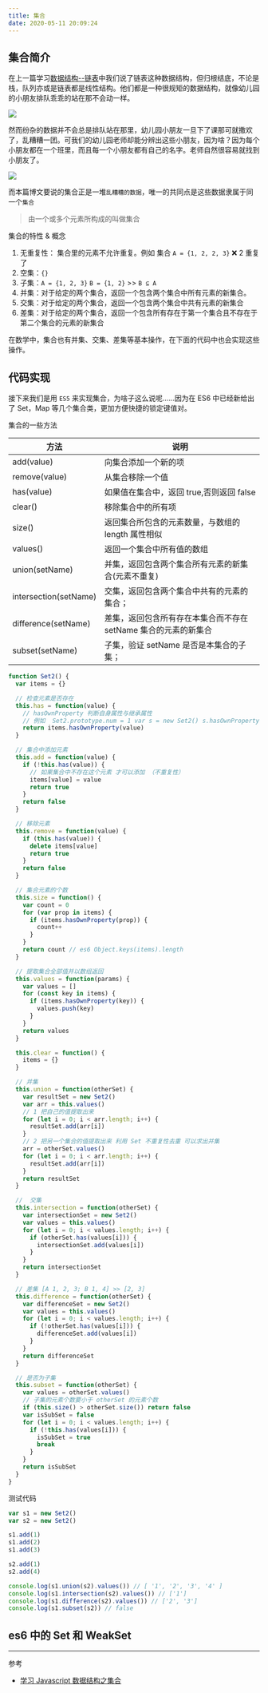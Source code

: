 ```yaml
---
title: 集合
date: 2020-05-11 20:09:24
---
```


## 集合简介

在上一篇学习[数据结构--链表](./linkedList)中我们说了链表这种数据结构，但归根结底，不论是栈，队列亦或是链表都是线性结构。他们都是一种很规矩的数据结构，就像幼儿园的小朋友排队乖乖的站在那不会动一样。

![](../../../assets/algorithm/set/1.png)

然而纷杂的数据并不会总是排队站在那里，幼儿园小朋友一旦下了课那可就撒欢了，乱糟糟一团。可我们的幼儿园老师却能分辨出这些小朋友，因为啥？因为每个小朋友都在一个班里，而且每一个小朋友都有自己的名字。老师自然很容易就找到小朋友了。

![](../../../assets/algorithm/set/2.png)

而本篇博文要说的集合正是一堆`乱糟糟的数据`，唯一的共同点是这些数据隶属于同一个`集合`

> 由一个或多个元素所构成的叫做集合

集合的特性 & 概念

1. 无重复性： 集合里的元素不允许重复。例如 集合 `A = {1, 2, 2, 3}` ❌ 2 重复了
2. 空集：`{}`
3. 子集：`A = {1, 2, 3}` `B = {1, 2}` >> `B ⊆ A`
4. 并集：对于给定的两个集合，返回一个包含两个集合中所有元素的新集合。
5. 交集：对于给定的两个集合，返回一个包含两个集合中共有元素的新集合
6. 差集：对于给定的两个集合，返回一个包含所有存在于第一个集合且不存在于第二个集合的元素的新集合

在数学中，集合也有并集、交集、差集等基本操作，在下面的代码中也会实现这些操作。

## 代码实现

接下来我们是用 `ES5` 来实现集合，为啥子这么说呢……因为在 ES6 中已经新给出了 Set，Map 等几个集合类，更加方便快捷的锁定键值对。

集合的一些方法

| 方法                  | 说明                                                            |
| --------------------- | --------------------------------------------------------------- |
| add(value)            | 向集合添加一个新的项                                            |
| remove(value)         | 从集合移除一个值                                                |
| has(value)            | 如果值在集合中，返回 true,否则返回 false                        |
| clear()               | 移除集合中的所有项                                              |
| size()                | 返回集合所包含的元素数量，与数组的 length 属性相似              |
| values()              | 返回一个集合中所有值的数组                                      |
| union(setName)        | 并集，返回包含两个集合所有元素的新集合(元素不重复)              |
| intersection(setName) | 交集，返回包含两个集合中共有的元素的集合；                      |
| difference(setName)   | 差集，返回包含所有存在本集合而不存在 setName 集合的元素的新集合 |
| subset(setName)       | 子集，验证 setName 是否是本集合的子集；                         |

```js
function Set2() {
  var items = {}

  // 检查元素是否存在
  this.has = function(value) {
    // hasOwnProperty 判断自身属性与继承属性
    // 例如  Set2.prototype.num = 1 var s = new Set2() s.hasOwnProperty('num') 返回 false
    return items.hasOwnProperty(value)
  }

  // 集合中添加元素
  this.add = function(value) {
    if (!this.has(value)) {
      // 如果集合中不存在这个元素 才可以添加 （不重复性）
      items[value] = value
      return true
    }
    return false
  }

  // 移除元素
  this.remove = function(value) {
    if (this.has(value)) {
      delete items[value]
      return true
    }
    return false
  }

  // 集合元素的个数
  this.size = function() {
    var count = 0
    for (var prop in items) {
      if (items.hasOwnProperty(prop)) {
        count++
      }
    }
    return count // es6 Object.keys(items).length
  }

  // 提取集合全部值并以数组返回
  this.values = function(params) {
    var values = []
    for (const key in items) {
      if (items.hasOwnProperty(key)) {
        values.push(key)
      }
    }
    return values
  }

  this.clear = function() {
    items = {}
  }

  // 并集
  this.union = function(otherSet) {
    var resultSet = new Set2()
    var arr = this.values()
    // 1 把自己的值提取出来
    for (let i = 0; i < arr.length; i++) {
      resultSet.add(arr[i])
    }
    // 2 把另一个集合的值提取出来 利用 Set 不重复性去重 可以求出并集
    arr = otherSet.values()
    for (let i = 0; i < arr.length; i++) {
      resultSet.add(arr[i])
    }
    return resultSet
  }

  //  交集
  this.intersection = function(otherSet) {
    var intersectionSet = new Set2()
    var values = this.values()
    for (let i = 0; i < values.length; i++) {
      if (otherSet.has(values[i])) {
        intersectionSet.add(values[i])
      }
    }
    return intersectionSet
  }

  // 差集 [A 1, 2, 3; B 1, 4] >> [2, 3]
  this.difference = function(otherSet) {
    var differenceSet = new Set2()
    var values = this.values()
    for (let i = 0; i < values.length; i++) {
      if (!otherSet.has(values[i])) {
        differenceSet.add(values[i])
      }
    }
    return differenceSet
  }

  // 是否为子集
  this.subset = function(otherSet) {
    var values = otherSet.values()
    // 子集的元素个数要小于 otherSet 的元素个数
    if (this.size() > otherSet.size()) return false
    var isSubSet = false
    for (let i = 0; i < values.length; i++) {
      if (!this.has(values[i])) {
        isSubSet = true
        break
      }
    }
    return isSubSet
  }
}
```

测试代码

```js
var s1 = new Set2()
var s2 = new Set2()

s1.add(1)
s1.add(2)
s1.add(3)

s2.add(1)
s2.add(4)

console.log(s1.union(s2).values()) // [ '1', '2', '3', '4' ]
console.log(s1.intersection(s2).values()) // ['1']
console.log(s1.difference(s2).values()) // ['2', '3']
console.log(s1.subset(s2)) // false
```

## es6 中的 Set 和 WeakSet

---

参考

- [学习 Javascript 数据结构之集合](https://blog.damonare.cn/2017/01/16/%E5%AD%A6%E4%B9%A0Javascript%E6%95%B0%E6%8D%AE%E7%BB%93%E6%9E%84%E4%B9%8B%E9%9B%86%E5%90%88/)

